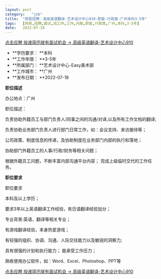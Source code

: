 ```yaml
---
layout:	post
category:	"job"
title:	"网易招聘：高级英语翻译-艺术设计中心910-职能-行政类-广州本科3-5年"
tags:	[网易,招聘,面试,找工作,工作,内推,职能,行政类,广州,本科,3-5年]
date:	2022-07-18
---
```


[点击应聘 投递简历就有面试机会 ->  高级英语翻译-艺术设计中心910](http://mobile.bole.netease.com/bole/boleDetail?id=39216&employeeId=346f03c3cda5f04c&key=all)



- **学历要求： **本科
- **工作年限： **3-5年
- **所属部门： **艺术设计中心-Easy美术部
- **工作城市： **广州
- **发布日期： **2022-07-18



**职位描述**

办公地点：广州

职位描述：

负责协助外籍员工与部门负责人/同事之间的沟通/对译,以及所有工作文档的翻译; 

负责协助业务部门负责人进行部门日常工作，如：会议支持、来访接待等； 

公司政策、制度信息的传递，及协助制度在业务部门内部的执行和落地；

协助部门外籍员工的人事/行政/财务等相关问题； 

根据外籍员工问题，不断丰富内部沟通平台内容； 完成上级临时交代的工作任务。





**职位要求**

职位要求

本科及以上学历；

要求3年以上英语翻译工作经验，有日语翻译经验加分；

专业背景:英语、翻译等相关专业；

有游戏翻译经验，本身热爱游戏；

有较强的组织、协调、沟通、人际交往能力以及敏锐的洞察力; 

具有很强的计划和执行能力； 能承受工作压力； 

熟练使用办公软件，如：Word、Excel、Photoshop、PPT等



[点击应聘 投递简历就有面试机会 ->  高级英语翻译-艺术设计中心910](http://mobile.bole.netease.com/bole/boleDetail?id=39216&employeeId=346f03c3cda5f04c&key=all)